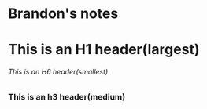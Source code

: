 # Brandon's notes

# This is an H1 header(largest)

###### This is an H6 header(smallest)

### This is an h3 header(medium)
